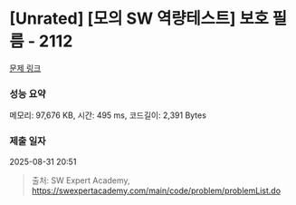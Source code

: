 # [Unrated] [모의 SW 역량테스트] 보호 필름 - 2112 

[문제 링크](https://swexpertacademy.com/main/code/problem/problemDetail.do?contestProbId=AV5V1SYKAaUDFAWu) 

### 성능 요약

메모리: 97,676 KB, 시간: 495 ms, 코드길이: 2,391 Bytes

### 제출 일자

2025-08-31 20:51



> 출처: SW Expert Academy, https://swexpertacademy.com/main/code/problem/problemList.do